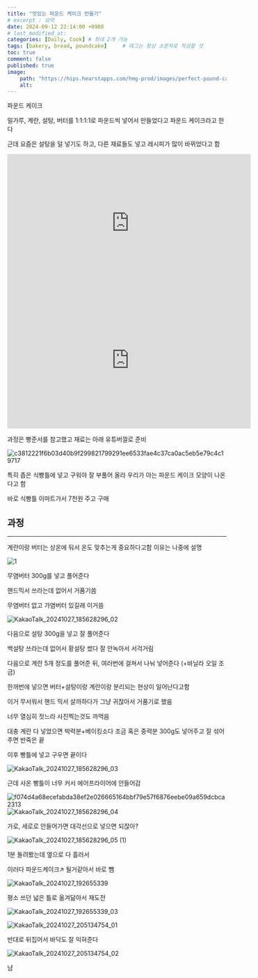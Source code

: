```yaml
---
title: "맛있는 파운드 케이크 만들기"
# excerpt : 요약
date: 2024-09-12 22:14:00 +0900
# last_modified_at: 
categories: [Daily, Cook] # 최대 2개 가능
tags: [bakery, bread, poundcake]     # 태그는 항상 소문자로 작성할 것
toc: true
comment: false
published: true
image:
    path: "https://hips.hearstapps.com/hmg-prod/images/perfect-pound-cake-8472-preview-65e741110d936.jpg?crop=0.6666666666666667xw:1xh;center,top&resize=1200:*"
    alt: 
---
```


파운드 케이크

밀가루, 계란, 설탕, 버터를 1:1:1:1로 파운드씩 넣어서 만들었다고 파운드 케이크라고 한다

근데 요즘은 설탕을 덜 넣기도 하고, 다른 재료들도 넣고 레시피가 많이 바뀌었다고 함

<iframe width="560" height="315" src="https://www.youtube.com/embed/H6wNzR381is?si=-URosS2xM62KwF06" title="YouTube video player" frameborder="0" allow="accelerometer; autoplay; clipboard-write; encrypted-media; gyroscope; picture-in-picture; web-share" referrerpolicy="strict-origin-when-cross-origin" allowfullscreen></iframe>

<iframe width="560" height="315" src="https://www.youtube.com/embed/ltW2YtA3zLo?si=VVFT5cFD0LmPXcXn" title="YouTube video player" frameborder="0" allow="accelerometer; autoplay; clipboard-write; encrypted-media; gyroscope; picture-in-picture; web-share" referrerpolicy="strict-origin-when-cross-origin" allowfullscreen></iframe>

과정은 빵준서를 참고했고 재료는 아래 유튜버껄로 준비

![c3812221f6b03d40b9f299821799291ee6533fae4c37ca0ac5eb5e79c4c19717](https://github.com/user-attachments/assets/a17e637a-7c1f-4f63-b213-053dc6c306dd)

특히 좁은 식빵틀에 넣고 구워야 잘 부풀어 올라 우리가 아는 파운드 케이크 모양이 나온다고 함

바로 식빵틀 이마트가서 7천원 주고 구매

## 과정
---

계란이랑 버터는 상온에 둬서 온도 맞추는게 중요하다고함 이유는 나중에 설명

![1](https://github.com/user-attachments/assets/752124c5-b3ec-41c7-b2cd-aa52f6f2e9e9)

무염버터 300g를 넣고 풀어준다

핸드믹서 쓰라는데 없어서 거품기씀 

무염버터 없고 가염버터 있길래 이거씀

![KakaoTalk_20241027_185628296_02](https://github.com/user-attachments/assets/2f96f0b8-b28b-45c1-a125-f505cb3d2e8a)

다음으로 설탕 300g을 넣고 잘 풀어준다

백설탕 쓰라는데 없어서 황설탕 썼다 잘 안녹아서 서걱거림

다음으로 계란 5개 정도를 풀어준 뒤, 여러번에 걸쳐서 나눠 넣어준다 (+바닐라 오일 조금)

한꺼번에 넣으면 버터+설탕이랑 계란이랑 분리되는 현상이 일어난다고함

이거 무서워서 핸드 믹서 살까하다가 그냥 귀찮아서 거품기로 했음

너무 열심히 젓느라 사진찍는것도 까먹음

대충 계란 다 넣었으면 박력분+베이킹소다 조금 혹은 중력분 300g도 넣어주고 잘 섞어주면 반죽은 끝

이후 빵틀에 넣고 구우면 끝이다

![KakaoTalk_20241027_185628296_03](https://github.com/user-attachments/assets/810f960c-a703-4620-872b-7bc4fcdac219)

근데 사온 빵틀이 너무 커서 에어프라이어에 안들어감

![f074d4a68ecefabda38ef2e026665164bbf79e57f6876eebe09a659dcbca2313](https://github.com/user-attachments/assets/6ce2d04a-ebe3-4fa0-8a2a-465e317b56fb)
![KakaoTalk_20241027_185628296_04](https://github.com/user-attachments/assets/87553258-d391-4ef2-8fa9-b0a2dc4a0046)

가로, 세로로 안들어가면 대각선으로 넣으면 되잖아?

![KakaoTalk_20241027_185628296_05 (1)](https://github.com/user-attachments/assets/d409f71f-0d32-4b19-8048-e61c244b9819)

1분 돌려봤는데 옆으로 다 흘러서 

이러다 파운드케이크↗ 될거같아서 바로 뺌

![KakaoTalk_20241027_192655339](https://github.com/user-attachments/assets/4bf27133-ec2b-4b02-b18d-601529f67049)

평소 쓰던 넓은 틀로 옮겨닮아서 재도전

![KakaoTalk_20241027_192655339_03](https://github.com/user-attachments/assets/a51c85e1-f5bb-4901-8ef9-57715bf222a7)

![KakaoTalk_20241027_205134754_01](https://github.com/user-attachments/assets/bc157b7b-6212-4cc3-8541-58e13be76937)

반대로 뒤집어서 바닥도 잘 익혀준다

![KakaoTalk_20241027_205134754_02](https://github.com/user-attachments/assets/8b2f56f1-19f7-4e42-b479-9b084fd5b727)


냠
